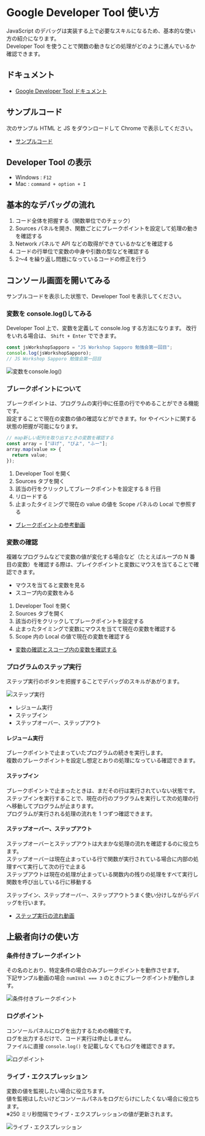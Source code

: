 # Google Developer Tool 使い方

JavaScript のデバッグは実装する上で必要なスキルになるため、基本的な使い方の紹介になります。  
Developer Tool を使うことで関数の動きなどの処理がどのように進んでいるか確認できます。

## ドキュメント

- [Google Developer Tool ドキュメント ](https://developers.google.com/web/tools/chrome-devtools/?utm_source=dcc&utm_medium=redirect&utm_campaign=2018Q2)

## サンプルコード

次のサンプル HTML と JS をダウンロードして Chrome で表示してください。

- [サンプルコード](https://github.com/js-workshop-sapporo/document/tree/master/devtool/example)

## Developer Tool の表示

- Windows : `F12`
- Mac : `command + option + I`

## 基本的なデバッグの流れ

1. コード全体を把握する（関数単位でのチェック）
2. Sources パネルを開き、関数ごとにブレークポイントを設定して処理の動きを確認する
3. Network パネルで API などの取得ができているかなどを確認する
4. コードの行単位で変数の中身や引数の型などを確認する
5. 2〜4 を繰り返し問題になっているコードの修正を行う

## コンソール画面を開いてみる

サンプルコードを表示した状態で、Developer Tool を表示してください。

### 変数を console.log()してみる

Developer Tool 上で、変数を定義して console.log する方法になります。
改行をいれる場合は、 `Shift + Enter` でできます。

```js
const jsWorkshopSapporo = "JS Workshop Sapporo 勉強会第一回目";
console.log(jsWorkshopSapporo);
// JS Workshop Sapporo 勉強会第一回目
```

![変数をconsole.log()](assets/20190522005936.png)

### ブレークポイントについて

ブレークポイントは、プログラムの実行中に任意の行でやめることができる機能です。  
設定することで現在の変数の値の確認などができます。for やイベントに関する状態の把握が可能になります。

```js
// map新しい配列を取り出すときの変数を確認する
const array = ["ほげ", "ぴよ", "ふー"];
array.map(value => {
  return value;
});
```

1. Developer Tool を開く
2. Sources タブを開く
3. 該当の行をクリックしてブレークポイントを設定する 8 行目
4. リロードする
5. 止まったタイミングで現在の value の値を Scope パネルの Local で参照する

- <a href="https://www.dropbox.com/s/t1esjt5auyol0y4/20190523010950.mp4?dl=0" target="_blank">ブレークポイントの参考動画</a>

### 変数の確認

複雑なプログラムなどで変数の値が変化する場合など（たとえばループの N 番目の変数）を確認する際は、プレイクポイントと変数にマウスを当てることで確認できます。

- マウスを当てると変数を見る
- スコープ内の変数をみる

1. Developer Tool を開く
2. Sources タブを開く
3. 該当の行をクリックしてブレークポイントを設定する
4. 止まったタイミングで変数にマウスを当てて現在の変数を確認する
5. Scope 内の Local の値で現在の変数を確認する

- <a href="https://www.dropbox.com/s/syplngi8bnx8pfq/20190618171243.mp4?dl=0" target="_blank">変数の確認とスコープ内の変数を確認する</a>

### プログラムのステップ実行

ステップ実行のボタンを把握することでデバッグのスキルがあがります。

![ステップ実行](assets/20190619015721.png)

- レジューム実行
- ステップイン
- ステップオーバー、ステップアウト

#### レジューム実行

ブレークポイントで止まっていたプログラムの続きを実行します。  
複数のブレークポイントを設定し想定とおりの処理になっている確認できます。

#### ステップイン

ブレークポイントで止まったときは、まだその行は実行されていない状態です。  
ステップインを実行することで、現在の行のプラグラムを実行して次の処理の行へ移動してプログラムが止まります。  
プログラムが実行される処理の流れを 1 つずつ確認できます。

#### ステップオーバー、ステップアウト

ステップオーバーとステップアウトは大まかな処理の流れを確認するのに役立ちます。  
ステップオーバーは現在止まっている行で関数が実行されている場合に内部の処理すべて実行して次の行で止まる  
ステップアウトは現在の処理が止まっている関数内の残りの処理をすべて実行し関数を呼び出している行に移動する

ステップイン、ステップオーバー、ステップアウトうまく使い分けしながらデバッグを行います。

- <a href="https://www.dropbox.com/s/kscu3i21aookt6t/20190619022318.mp4?dl=0" target="_blank">ステップ実行の流れ動画</a>

## 上級者向けの使い方

### 条件付きブレークポイント

その名のとおり、特定条件の場合のみブレークポイントを動作させます。  
下記サンプル動画の場合 `num1Val === 3` のときにブレークポイントが動作します。

![条件付きブレークポイント](assets/example2-1.gif)

### ログポイント

コンソールパネルにログを出力するための機能です。  
ログを出力するだけで、コード実行は停止しません。  
ファイルに直接 `console.log()` を記載しなくてもログを確認できます。

![ログポイント](assets/example2-2.gif)

### ライブ・エクスプレッション

変数の値を監視したい場合に役立ちます。  
値を監視はしたいけどコンソールパネルをログだらけにしたくない場合に役立ちます。  
※250 ミリ秒間隔でライブ・エクスプレッションの値が更新されます。

![ライブ・エクスプレッション](assets/example2-3.gif)

